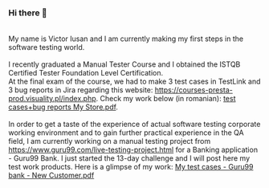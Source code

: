 ### Hi there 👋

  <br> My name is Victor Iusan and I am currently making my first steps in the software testing world. <br />
  <br> I recently graduated a Manual Tester Course and I obtained the ISTQB Certified Tester Foundation Level Certification. <br />
  At the final exam of the course, we had to make 3 test cases in TestLink and 3 bug reports in Jira regarding this website: https://courses-presta-prod.visuality.pl/index.php.
  Check my work below (in romanian): [test cases+bug reports My Store.pdf](https://github.com/victor-iusan/victor-iusan/files/9792182/test.cases%2Bbug.reports.My.Store.pdf). <br />
  <br> In order to get a taste of the experience of actual software testing corporate working environment and to gain further practical experience in the QA field, I am currently working on a manual testing project from https://www.guru99.com/live-testing-project.html for a Banking application - Guru99 Bank. I just started the 13-day challenge and I will post here my test work products. Here is a glimpse of my work: [My test cases - Guru99 bank - New Customer.pdf](https://github.com/victor-iusan/victor-iusan/files/9675060/My.test.cases.-.Guru99.bank.-.New.Customer.pdf) <br />



